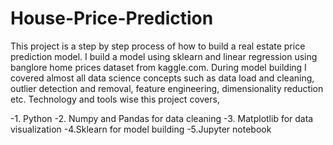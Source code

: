 # House-Price-Prediction
This project is a step by step process of how to build a real estate price prediction model. I build a model using sklearn and linear regression using banglore home prices dataset from kaggle.com. During model building I covered almost all data science concepts such as data load and cleaning, outlier detection and removal, feature engineering, dimensionality reduction etc. Technology and tools wise this project covers,

-1. Python
-2. Numpy and Pandas for data cleaning
-3. Matplotlib for data visualization
-4.Sklearn for model building
-5.Jupyter notebook
